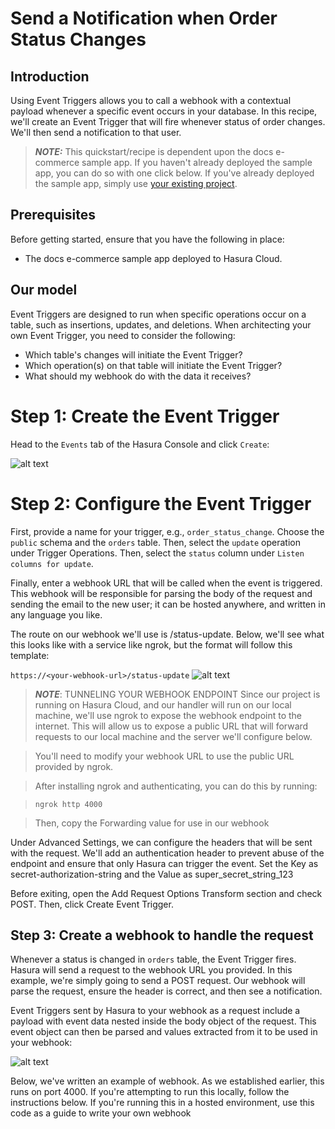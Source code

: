# Send a Notification when Order Status Changes

## Introduction
Using Event Triggers allows you to call a webhook with a contextual payload whenever a specific event occurs in your database. 
In this recipe, we'll create an Event Trigger that will fire whenever status of order changes. We'll then send a notification to that user.

> **_NOTE:_** This quickstart/recipe is dependent upon the docs e-commerce sample app. If you haven't already deployed the sample app, you can do so with one click below. 
> If you've already deployed the sample app, simply use [your existing project](https://cloud.hasura.io/).

## Prerequisites
Before getting started, ensure that you have the following in place:
* The docs e-commerce sample app deployed to Hasura Cloud.

## Our model
Event Triggers are designed to run when specific operations occur on a table, such as insertions, updates, and deletions. When architecting your own Event Trigger, you need to consider the following:

* Which table's changes will initiate the Event Trigger?
* Which operation(s) on that table will initiate the Event Trigger?
* What should my webhook do with the data it receives?

# Step 1: Create the Event Trigger

Head to the `Events` tab of the Hasura Console and click `Create`:

![alt text](create-trigger.jpg)

# Step 2: Configure the Event Trigger

First, provide a name for your trigger, e.g., `order_status_change`. Choose the `public` schema and the `orders` table. 
Then, select the `update` operation under Trigger Operations.
Then, select the `status` column under `Listen columns for update`.

Finally, enter a webhook URL that will be called when the event is triggered. This webhook will be responsible for parsing the body of the request and sending the email to the new user; it can be hosted anywhere, and written in any language you like.

The route on our webhook we'll use is /status-update. Below, we'll see what this looks like with a service like ngrok, but the format will follow this template:

`https://<your-webhook-url>/status-update`
![alt text](create-trigger-step-2.jpg)

> **_NOTE_**: TUNNELING YOUR WEBHOOK ENDPOINT
> Since our project is running on Hasura Cloud, and our handler will run on our local machine, we'll use ngrok to expose the webhook endpoint to the internet. This will allow us to expose a public URL that will forward requests to our local machine and the server we'll configure below.

> You'll need to modify your webhook URL to use the public URL provided by ngrok.

> After installing ngrok and authenticating, you can do this by running:

> `ngrok http 4000`

> Then, copy the Forwarding value for use in our webhook

Under Advanced Settings, we can configure the headers that will be sent with the request. We'll add an authentication header to prevent abuse of the endpoint and ensure that only Hasura can trigger the event. Set the Key as secret-authorization-string and the Value as super_secret_string_123

Before exiting, open the Add Request Options Transform section and check POST. Then, click Create Event Trigger.

## Step 3: Create a webhook to handle the request
Whenever a status is changed in `orders` table, the Event Trigger fires. Hasura will send a request to the webhook URL you provided. In this example, we're simply going to send a POST request. Our webhook will parse the request, ensure the header is correct, and then see a notification.

Event Triggers sent by Hasura to your webhook as a request include a payload with event data nested inside the body object of the request. This event object can then be parsed and values extracted from it to be used in your webhook:

![alt text](event-invocation.jpg)

Below, we've written an example of webhook. As we established earlier, this runs on port 4000. If you're attempting to run this locally, follow the instructions below. If you're running this in a hosted environment, use this code as a guide to write your own webhook

```

```
